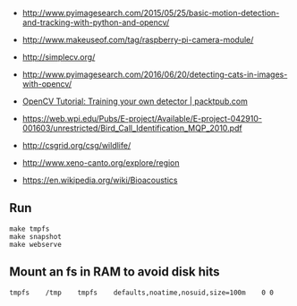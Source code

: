 
* http://www.pyimagesearch.com/2015/05/25/basic-motion-detection-and-tracking-with-python-and-opencv/
* http://www.makeuseof.com/tag/raspberry-pi-camera-module/
* http://simplecv.org/
* http://www.pyimagesearch.com/2016/06/20/detecting-cats-in-images-with-opencv/
* [OpenCV Tutorial: Training your own detector | packtpub.com](https://www.youtube.com/watch?v=WEzm7L5zoZE)

* https://web.wpi.edu/Pubs/E-project/Available/E-project-042910-001603/unrestricted/Bird_Call_Identification_MQP_2010.pdf
* http://csgrid.org/csg/wildlife/
* http://www.xeno-canto.org/explore/region
* https://en.wikipedia.org/wiki/Bioacoustics


## Run


    make tmpfs
    make snapshot
    make webserve



## Mount an fs in RAM to avoid disk hits

    tmpfs    /tmp    tmpfs    defaults,noatime,nosuid,size=100m    0 0



